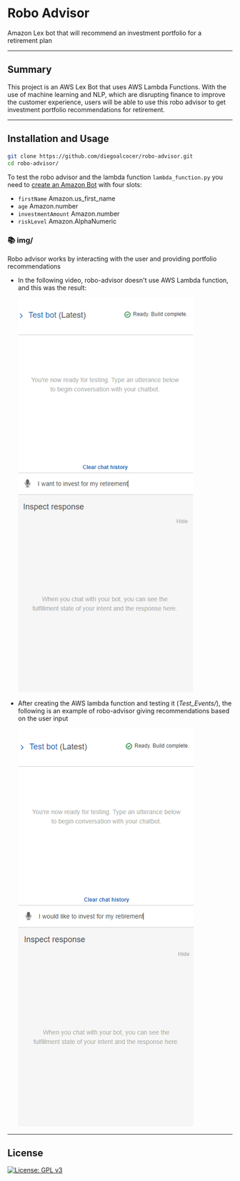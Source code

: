 # Robo Advisor
Amazon Lex bot that will recommend an investment portfolio for a retirement plan

---

## Summary

This project is an AWS Lex Bot that uses AWS Lambda Functions. With the use of machine learning and NLP, which are disrupting finance to improve the customer experience, users will be able to use this robo advisor to get investment portfolio recommendations for retirement. 

---
## Installation and Usage

```sh
git clone https://github.com/diegoalcocer/robo-advisor.git
cd robo-advisor/
```
To test the robo advisor and the lambda function `lambda_function.py` you need to [create an Amazon Bot](https://console.aws.amazon.com/lex/home) with four slots:
* `firstName` Amazon.us_first_name
* `age` Amazon.number
* `investmentAmount` Amazon.number
* `riskLevel` Amazon.AlphaNumeric
 
### 📚 img/

Robo advisor works by interacting with the user and providing portfolio recommendations

* In the following video, robo-advisor doesn't use AWS Lambda function, and this was the result:
  
    ![](img/firstRoboAdvisor.gif)

* After creating the AWS lambda function and testing it (*Test_Events/*), the following is an example of robo-advisor giving recommendations based on the user input

    ![](img/secondRoboAdvisor.gif)

---

## License

[![License: GPL v3](https://img.shields.io/badge/License-GPLv3-blue.svg)](https://www.gnu.org/licenses/gpl-3.0)
